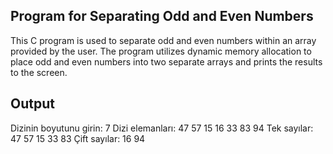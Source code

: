 ## Program for Separating Odd and Even Numbers

This C program is used to separate odd and even numbers within an array provided by the user. The program utilizes dynamic memory allocation to place odd and even numbers into two separate arrays and prints the results to the screen.

## Output

Dizinin boyutunu girin: 7
Dizi elemanları:
47 57 15 16 33 83 94 
Tek sayılar:
47 57 15 33 83 
Çift sayılar:
16 94 